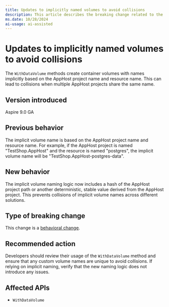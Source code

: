 ```yaml
---
title: Updates to implicitly named volumes to avoid collisions
description: This article describes the breaking change related to the implicit naming of volumes created by the WithDataVolume() method in Aspire.
ms.date: 10/28/2024
ai-usage: ai-assisted
---
```


# Updates to implicitly named volumes to avoid collisions

The `WithDataVolume` methods create container volumes with names implicitly based on the AppHost project name and resource name. This can lead to collisions when multiple AppHost projects share the same name.

## Version introduced

Aspire 9.0 GA

## Previous behavior

The implicit volume name is based on the AppHost project name and resource name. For example, if the AppHost project is named "TestShop.AppHost" and the resource is named "postgres", the implicit volume name will be "TestShop.AppHost-postgres-data".

## New behavior

The implicit volume naming logic now includes a hash of the AppHost project path or another deterministic, stable value derived from the AppHost project. This prevents collisions of implicit volume names across different solutions.

## Type of breaking change

This change is a [behavioral change](../categories.md#behavioral-change).

## Recommended action

Developers should review their usage of the `WithDataVolume` method and ensure that any custom volume names are unique to avoid collisions. If relying on implicit naming, verify that the new naming logic does not introduce any issues.

## Affected APIs

- `WithDataVolume`
